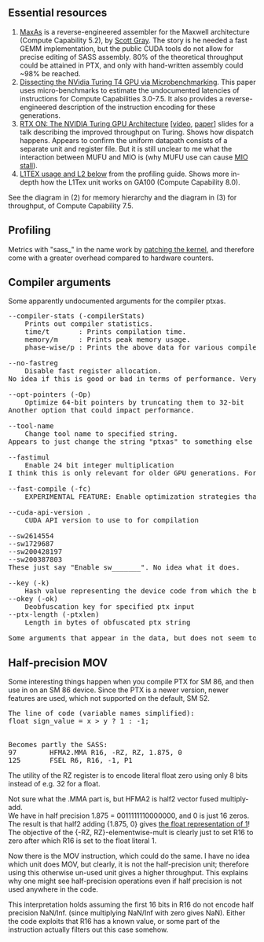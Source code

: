 ## Essential resources
1. [MaxAs](https://github.com/NervanaSystems/maxas) is a reverse-engineered assembler for the Maxwell architecture (Compute Capability 5.2), by [Scott Gray](https://forums.developer.nvidia.com/u/scottgray/summary). The story is he needed a fast GEMM implementation, but the public CUDA tools do not allow for precise editing of SASS assembly. 80% of the theoretical throughput could be attained in PTX, and only with hand-written assembly could ~98% be reached.
2. [Dissecting the NVidia Turing T4 GPU via Microbenchmarking](https://arxiv.org/abs/1903.07486). This paper uses micro-benchmarks to estimate the undocumented latencies of instructions for Compute Capabilities 3.0-7.5. It also provides a reverse-engineered description of the instruction encoding for these generations.
3. [RTX ON: The NVIDIA Turing GPU Architecture](https://old.hotchips.org/hc31/HC31_2.12_NVIDIA_final.pdf) [[video](https://www.youtube.com/watch?v=IjxpMZUqu6c), [paper](https://ieeexplore.ieee.org/document/8981896)] slides for a talk describing the improved throughput on Turing. Shows how dispatch happens. Appears to confirm the uniform datapath consists of a separate unit and register file. But it is still unclear to me what the interaction between MUFU and MIO is (why MUFU use can cause [MIO stall](https://docs.nvidia.com/nsight-compute/ProfilingGuide/#statistical-sampler)).
4. [L1TEX usage and L2 below](https://docs.nvidia.com/nsight-compute/ProfilingGuide/index.html#memory-tables-l1) from the profiling guide. Shows more in-depth how the L1Tex unit works on GA100 (Compute Capability 8.0).

See the diagram in (2) for memory hierarchy and the diagram in (3) for throughput, of Compute Capability 7.5.


## Profiling
Metrics with "sass_" in the name work by [patching the kernel](https://forums.developer.nvidia.com/t/difference-between-thread-inst-executed-metrics/217587), and therefore come with a greater overhead compared to hardware counters.

## Compiler arguments
Some apparently undocumented arguments for the compiler ptxas.
<pre>
--compiler-stats (-compilerStats) <t/m/p>
    Prints out compiler statistics.
    time/t       : Prints compilation time.
    memory/m     : Prints peak memory usage.
    phase-wise/p : Prints the above data for various compiler phases.

--no-fastreg
    Disable fast register allocation.
No idea if this is good or bad in terms of performance. Very curious to try it out.

--opt-pointers (-Op)
    Optimize 64-bit pointers by truncating them to 32-bit
Another option that could impact performance.

--tool-name <string>
    Change tool name to specified string.
Appears to just change the string "ptxas" to something else in the help page.

--fastimul
    Enable 24 bit integer multiplication
I think this is only relevant for older GPU generations. For some reason 24-bit integer mult. was faster then.

--fast-compile (-fc)
    EXPERIMENTAL FEATURE: Enable optimization strategies that improve compilation time while reducing runtime performance

--cuda-api-version <major>.<minor>
    CUDA API version to use to for compilation

--sw2614554
--sw1729687
--sw200428197
--sw200387803
These just say "Enable sw_______". No idea what it does.

--key (-k)
    Hash value representing the device code from which the binaries were compiled
--okey (-ok)
    Deobfuscation key for specified ptx input
--ptx-length (-ptxlen)
    Length in bytes of obfuscated ptx string

Some arguments that appear in the data, but does not seem to work are "-dump-perf-stats", "-forcetext"
</pre>

## Half-precision MOV
Some interesting things happen when you compile PTX for SM 86, and then use in on an SM 86 device. Since the PTX is a newer version, newer features are used, which not supported on the default, SM 52.
<pre>
The line of code (variable names simplified):
float sign_value = x > y ? 1 : -1;


Becomes partly the SASS:
97	      HFMA2.MMA R16, -RZ, RZ, 1.875, 0
125	      FSEL R6, R16, -1, P1 
</pre>
The utility of the RZ register is to encode literal float zero using only 8 bits instead of e.g. 32 for a float.

Not sure what the .MMA part is, but HFMA2 is half2 vector fused multiply-add.<br>
We have in half precision 1.875 = 0011111110000000, and 0 is just 16 zeros. The result is that half2 adding {1.875, 0} gives [the float representation of 1](https://evanw.github.io/float-toy/)!<br>
The objective of the {-RZ, RZ}-elementwise-mult is clearly just to set R16 to zero after which R16 is set to the float literal 1.

Now there is the MOV instruction, which could do the same. I have no idea which unit does MOV, but clearly, it is not the half-precision unit; therefore using this otherwise un-used unit gives a higher throughput.
This explains why one might see half-precision operations even if half precision is not used anywhere in the code.


This interpretation holds assuming the first 16 bits in R16 do not encode half precision NaN/Inf. (since multiplying NaN/Inf with zero gives NaN). Either the code exploits that R16 has a known value, or some part of the instruction actually filters out this case somehow.
